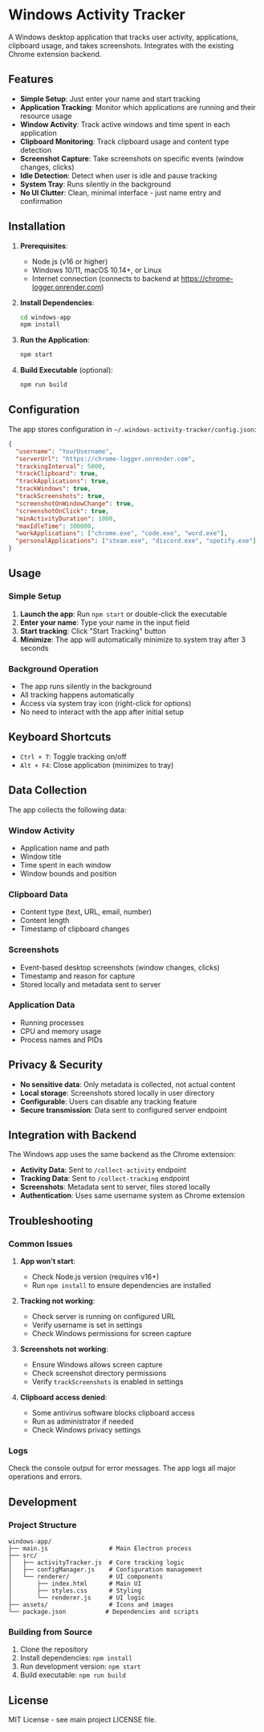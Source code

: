 # Windows Activity Tracker

A Windows desktop application that tracks user activity, applications, clipboard usage, and takes screenshots. Integrates with the existing Chrome extension backend.

## Features

- **Simple Setup**: Just enter your name and start tracking
- **Application Tracking**: Monitor which applications are running and their resource usage
- **Window Activity**: Track active windows and time spent in each application
- **Clipboard Monitoring**: Track clipboard usage and content type detection
- **Screenshot Capture**: Take screenshots on specific events (window changes, clicks)
- **Idle Detection**: Detect when user is idle and pause tracking
- **System Tray**: Runs silently in the background
- **No UI Clutter**: Clean, minimal interface - just name entry and confirmation

## Installation

1. **Prerequisites**:

   - Node.js (v16 or higher)
   - Windows 10/11, macOS 10.14+, or Linux
   - Internet connection (connects to backend at https://chrome-logger.onrender.com)

2. **Install Dependencies**:

   ```bash
   cd windows-app
   npm install
   ```

3. **Run the Application**:

   ```bash
   npm start
   ```

4. **Build Executable** (optional):
   ```bash
   npm run build
   ```

## Configuration

The app stores configuration in `~/.windows-activity-tracker/config.json`:

```json
{
  "username": "YourUsername",
  "serverUrl": "https://chrome-logger.onrender.com",
  "trackingInterval": 5000,
  "trackClipboard": true,
  "trackApplications": true,
  "trackWindows": true,
  "trackScreenshots": true,
  "screenshotOnWindowChange": true,
  "screenshotOnClick": true,
  "minActivityDuration": 1000,
  "maxIdleTime": 300000,
  "workApplications": ["chrome.exe", "code.exe", "word.exe"],
  "personalApplications": ["steam.exe", "discord.exe", "spotify.exe"]
}
```

## Usage

### Simple Setup

1. **Launch the app**: Run `npm start` or double-click the executable
2. **Enter your name**: Type your name in the input field
3. **Start tracking**: Click "Start Tracking" button
4. **Minimize**: The app will automatically minimize to system tray after 3 seconds

### Background Operation

- The app runs silently in the background
- All tracking happens automatically
- Access via system tray icon (right-click for options)
- No need to interact with the app after initial setup

## Keyboard Shortcuts

- `Ctrl + T`: Toggle tracking on/off
- `Alt + F4`: Close application (minimizes to tray)

## Data Collection

The app collects the following data:

### Window Activity

- Application name and path
- Window title
- Time spent in each window
- Window bounds and position

### Clipboard Data

- Content type (text, URL, email, number)
- Content length
- Timestamp of clipboard changes

### Screenshots

- Event-based desktop screenshots (window changes, clicks)
- Timestamp and reason for capture
- Stored locally and metadata sent to server

### Application Data

- Running processes
- CPU and memory usage
- Process names and PIDs

## Privacy & Security

- **No sensitive data**: Only metadata is collected, not actual content
- **Local storage**: Screenshots stored locally in user directory
- **Configurable**: Users can disable any tracking feature
- **Secure transmission**: Data sent to configured server endpoint

## Integration with Backend

The Windows app uses the same backend as the Chrome extension:

- **Activity Data**: Sent to `/collect-activity` endpoint
- **Tracking Data**: Sent to `/collect-tracking` endpoint
- **Screenshots**: Metadata sent to server, files stored locally
- **Authentication**: Uses same username system as Chrome extension

## Troubleshooting

### Common Issues

1. **App won't start**:

   - Check Node.js version (requires v16+)
   - Run `npm install` to ensure dependencies are installed

2. **Tracking not working**:

   - Check server is running on configured URL
   - Verify username is set in settings
   - Check Windows permissions for screen capture

3. **Screenshots not working**:

   - Ensure Windows allows screen capture
   - Check screenshot directory permissions
   - Verify `trackScreenshots` is enabled in settings

4. **Clipboard access denied**:
   - Some antivirus software blocks clipboard access
   - Run as administrator if needed
   - Check Windows privacy settings

### Logs

Check the console output for error messages. The app logs all major operations and errors.

## Development

### Project Structure

```
windows-app/
├── main.js                 # Main Electron process
├── src/
│   ├── activityTracker.js  # Core tracking logic
│   ├── configManager.js    # Configuration management
│   └── renderer/           # UI components
│       ├── index.html      # Main UI
│       ├── styles.css      # Styling
│       └── renderer.js     # UI logic
├── assets/                 # Icons and images
└── package.json           # Dependencies and scripts
```

### Building from Source

1. Clone the repository
2. Install dependencies: `npm install`
3. Run development version: `npm start`
4. Build executable: `npm run build`

## License

MIT License - see main project LICENSE file.
